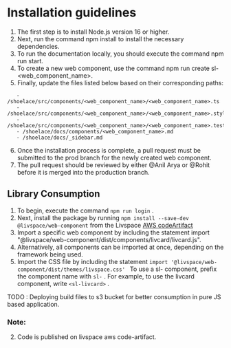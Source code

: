 # Installation guidelines

1. The first step is to install Node.js version 16 or higher.
2. Next, run the command npm install to install the necessary dependencies.
3. To run the documentation locally, you should execute the command npm run start.
4. To create a new web component, use the command npm run create sl-<web_component_name>.
5. Finally, update the files listed below based on their corresponding paths:

```
   - /shoelace/src/components/<web_component_name>/<web_component_name>.ts
   - /shoelace/src/components/<web_component_name>/<web_component_name>.styles.ts
   - /shoelace/src/components/<web_component_name>/<web_component_name>.test.ts
   - /shoelace/docs/components/<web_component_name>.md
   - /shoelace/docs/_sidebar.md
```

6. Once the installation process is complete, a pull request must be submitted to the prod branch for the newly created web component.
7. The pull request should be reviewed by either @Anil Arya or @Rohit before it is merged into the production branch.



## Library Consumption
 

1. To begin, execute the command `npm run login` .
2. Next, install the package by running `npm install --save-dev @livspace/web-component` from the Livspace [AWS codeArtifact](https://livspaceengg.atlassian.net/wiki/spaces/UC/pages/160202863/Private+npm+registry+CodeArtifact)
3. Import a specific web component by including the statement import "@livspace/web-component/dist/components/livcard/livcard.js".
4. Alternatively, all components can be imported at once, depending on the framework being used.
5. Import the CSS file by including the statement `import '@livspace/web-component/dist/themes/livspace.css' ` 
To use a sl- component, prefix the component name with `sl-` . For example, to use the livcard component, write `<sl-livcard>` .


TODO : Deploying build files to s3 bucket for better consumption in pure JS based application.

### Note: 
2. Code is published on livspace aws code-artifact.

